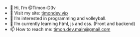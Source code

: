 - 👋 Hi, I’m @Timon-D3v
- 🚀 Visit my site: [timondev.vip](https://www.timondev.vip)
- 👀 I’m interested in programming and volleyball.
- 🌱 I’m currently learning html, js and css. (Front and backend)
- 📫 How to reach me: timon.dev.main@gmail.com

<!---
Timon-D3v/Timon-D3v is a ✨ special ✨ repository because its `README.md` (this file) appears on your GitHub profile.
You can click the Preview link to take a look at your changes.
--->
